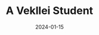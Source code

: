 ---
title: A Vekllei Student
fulltitle: A Vekllei Student

date: 2024-01-15

tags:
- 2024

characters:
- coretti

categories:
- story
keywords:
- 2024

rgb: 167, 106, 103
url: /stories/vekllei-student/

toc: false

image: /images/fullres/student.jpg
reddit:
print:
video:
caption: Just a sketch that took too long, but I like her sneakers. I find the idea of government sneakers with little flags on them really funny.
---